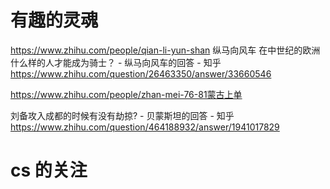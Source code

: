 # 有趣的灵魂
https://www.zhihu.com/people/qian-li-yun-shan
纵马向风车
在中世纪的欧洲什么样的人才能成为骑士？ - 纵马向风车的回答 - 知乎
https://www.zhihu.com/question/26463350/answer/33660546

https://www.zhihu.com/people/zhan-mei-76-81蒙古上单

刘备攻入成都的时候有没有劫掠? - 贝蒙斯坦的回答 - 知乎 https://www.zhihu.com/question/464188932/answer/1941017829

# cs 的关注

